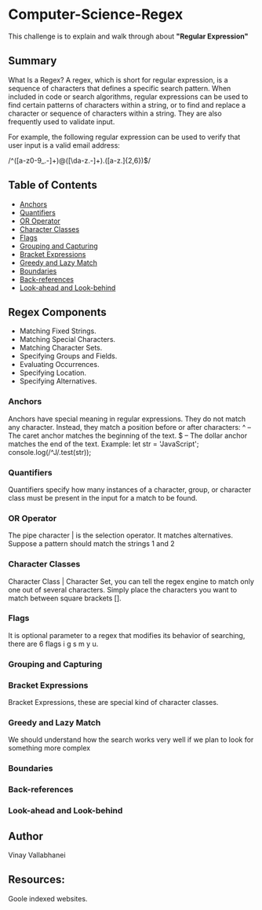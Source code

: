 # Computer-Science-Regex

This challenge is to explain and walk through about <b> "Regular Expression" </b> 

## Summary

What Is a Regex?
A regex, which is short for regular expression, is a sequence of characters that defines a specific search pattern. When included in code or search algorithms, regular expressions can be used to find certain patterns of characters within a string, or to find and replace a character or sequence of characters within a string. They are also frequently used to validate input.

For example, the following regular expression can be used to verify that user input is a valid email address:

/^([a-z0-9_\.-]+)@([\da-z\.-]+)\.([a-z\.]{2,6})$/

## Table of Contents

- [Anchors](#anchors)
- [Quantifiers](#quantifiers)
- [OR Operator](#or-operator)
- [Character Classes](#character-classes)
- [Flags](#flags)
- [Grouping and Capturing](#grouping-and-capturing)
- [Bracket Expressions](#bracket-expressions)
- [Greedy and Lazy Match](#greedy-and-lazy-match)
- [Boundaries](#boundaries)
- [Back-references](#back-references)
- [Look-ahead and Look-behind](#look-ahead-and-look-behind)

## Regex Components
- Matching Fixed Strings.
- Matching Special Characters.
- Matching Character Sets.
- Specifying Groups and Fields.
- Evaluating Occurrences.
- Specifying Location.
- Specifying Alternatives.
### Anchors
Anchors have special meaning in regular expressions. They do not match any character. Instead, they match a position before or after characters:
 ^ – The caret anchor matches the beginning of the text.
 $ – The dollar anchor matches the end of the text.
 Example:
    let str = 'JavaScript';
    console.log(/^J/.test(str));

### Quantifiers
Quantifiers specify how many instances of a character, group, or character class must be present in the input for a match to be found.

### OR Operator
The pipe character | is the selection operator. It matches alternatives. Suppose a pattern should match the strings 1 and 2

### Character Classes
Character Class | Character Set, you can tell the regex engine to match only one out of several characters. Simply place the characters you want to match between square brackets []. 
### Flags
It is optional parameter to a regex that modifies its behavior of searching, there are 6 flags i g s m y u.

### Grouping and Capturing

### Bracket Expressions
Bracket Expressions, these are special kind of character classes.

### Greedy and Lazy Match
We should understand how the search works very well if we plan to look for something more complex

### Boundaries

### Back-references

### Look-ahead and Look-behind

## Author

Vinay Vallabhanei 

## Resources:
Goole indexed websites.


